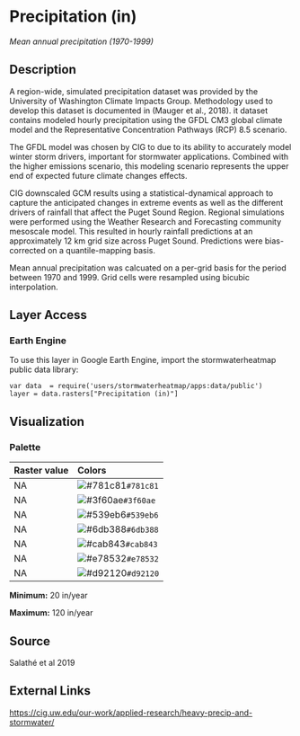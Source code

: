 Precipitation (in)
================

*Mean annual precipitation (1970-1999)*

## Description

A region-wide, simulated precipitation dataset was provided by the
University of Washington Climate Impacts Group. Methodology used to
develop this dataset is documented in (Mauger et al., 2018). it dataset
contains modeled hourly precipitation using the GFDL CM3 global climate
model and the Representative Concentration Pathways (RCP) 8.5 scenario.

The GFDL model was chosen by CIG to due to its ability to accurately
model winter storm drivers, important for stormwater applications.
Combined with the higher emissions scenario, this modeling scenario
represents the upper end of expected future climate changes effects.

CIG downscaled GCM results using a statistical-dynamical approach to
capture the anticipated changes in extreme events as well as the
different drivers of rainfall that affect the Puget Sound Region.
Regional simulations were performed using the Weather Research and
Forecasting community mesoscale model. This resulted in hourly rainfall
predictions at an approximately 12 km grid size across Puget Sound.
Predictions were bias-corrected on a quantile-mapping basis.

Mean annual precipitation was calcuated on a per-grid basis for the
period between 1970 and 1999. Grid cells were resampled using bicubic
interpolation.

## Layer Access

### Earth Engine

To use this layer in Google Earth Engine, import the stormwaterheatmap
public data library:

    var data  = require('users/stormwaterheatmap/apps:data/public')
    layer = data.rasters["Precipitation (in)"]

## Visualization

### Palette

| Raster value | Colors                                                                    |
|:-------------|:--------------------------------------------------------------------------|
| NA           | ![\#781c81](https://via.placeholder.com/15/781c81/000000?text=+)`#781c81` |
| NA           | ![\#3f60ae](https://via.placeholder.com/15/3f60ae/000000?text=+)`#3f60ae` |
| NA           | ![\#539eb6](https://via.placeholder.com/15/539eb6/000000?text=+)`#539eb6` |
| NA           | ![\#6db388](https://via.placeholder.com/15/6db388/000000?text=+)`#6db388` |
| NA           | ![\#cab843](https://via.placeholder.com/15/cab843/000000?text=+)`#cab843` |
| NA           | ![\#e78532](https://via.placeholder.com/15/e78532/000000?text=+)`#e78532` |
| NA           | ![\#d92120](https://via.placeholder.com/15/d92120/000000?text=+)`#d92120` |

**Minimum:** 20 in/year

**Maximum:** 120 in/year

## Source

Salathé et al 2019

## External Links

<a>https://cig.uw.edu/our-work/applied-research/heavy-precip-and-stormwater/</a>
